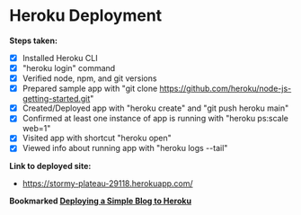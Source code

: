 # Heroku Deployment

**Steps taken:**
- [x] Installed Heroku CLI
- [x] "heroku login" command 
- [x] Verified node, npm, and git versions
- [x] Prepared sample app with "git clone https://github.com/heroku/node-js-getting-started.git"
- [x] Created/Deployed app with "heroku create" and "git push heroku main"
- [x] Confirmed at least one instance of app is running with "heroku ps:scale web=1"
- [x] Visited app with shortcut "heroku open"
- [x] Viewed info about running app with "heroku logs --tail"

**Link to deployed site:**
- https://stormy-plateau-29118.herokuapp.com/

**Bookmarked [Deploying a Simple Blog to Heroku](https://howtonode.org/deploy-blog-to-heroku)**

